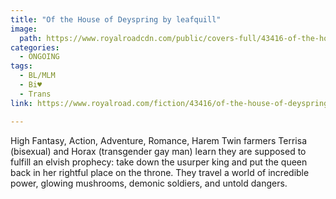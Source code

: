 ```yaml
---
title: "Of the House of Deyspring by leafquill"
image:
  path: https://www.royalroadcdn.com/public/covers-full/43416-of-the-house-of-deyspring.jpg
categories:
  - ONGOING
tags:
  - BL/MLM
  - Bi♥
  - Trans
link: https://www.royalroad.com/fiction/43416/of-the-house-of-deyspring

---
```

High Fantasy, Action, Adventure, Romance, Harem
Twin farmers Terrisa (bisexual) and Horax (transgender gay man) learn they are supposed to fulfill an elvish prophecy: take down the usurper king and put the queen back in her rightful place on the throne. They travel a world of incredible power, glowing mushrooms, demonic soldiers, and untold dangers.

